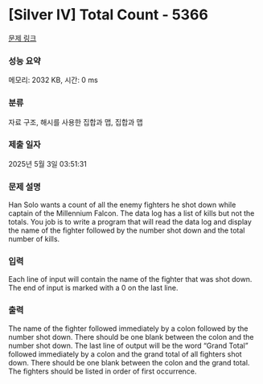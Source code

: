 # [Silver IV] Total Count - 5366 

[문제 링크](https://www.acmicpc.net/problem/5366) 

### 성능 요약

메모리: 2032 KB, 시간: 0 ms

### 분류

자료 구조, 해시를 사용한 집합과 맵, 집합과 맵

### 제출 일자

2025년 5월 3일 03:51:31

### 문제 설명

<p>Han Solo wants a count of all the enemy fighters he shot down while captain of the Millennium Falcon. The data log has a list of kills but not the totals. You job is to write a program that will read the data log and display the name of the fighter followed by the number shot down and the total number of kills.</p>

### 입력 

 <p>Each line of input will contain the name of the fighter that was shot down. The end of input is marked with a 0 on the last line.</p>

### 출력 

 <p>The name of the fighter followed immediately by a colon followed by the number shot down. There should be one blank between the colon and the number shot down. The last line of output will be the word “Grand Total” followed immediately by a colon and the grand total of all fighters shot down. There should be one blank between the colon and the grand total. The fighters should be listed in order of first occurrence.</p>


